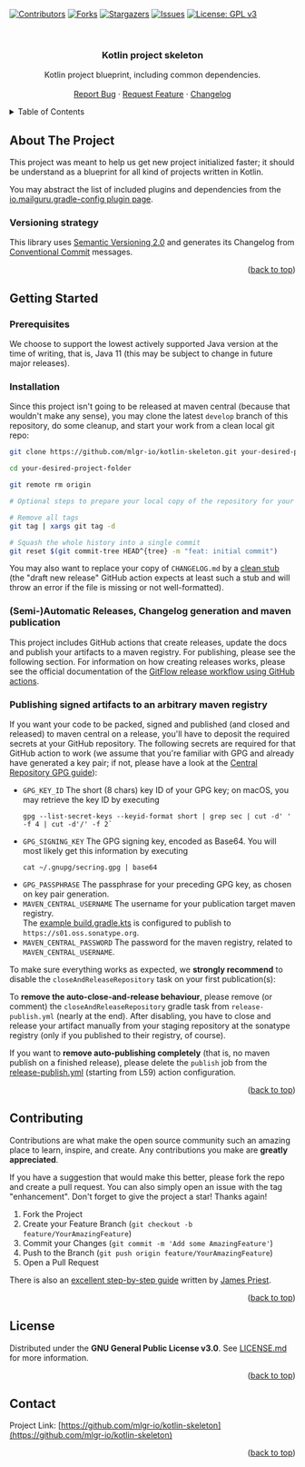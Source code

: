 <!-- Improved compatibility of back to top link: See: https://github.com/othneildrew/Best-README-Template/pull/73 -->
<a name="readme-top"></a>
<!--
*** Thanks for checking out the Best-README-Template. If you have a suggestion
*** that would make this better, please fork the repo and create a pull request
*** or simply open an issue with the tag "enhancement".
*** Don't forget to give the project a star!
*** Thanks again! Now go create something AMAZING! :D
-->



<!-- PROJECT SHIELDS -->
<!--
*** I'm using markdown "reference style" links for readability.
*** Reference links are enclosed in brackets [ ] instead of parentheses ( ).
*** See the bottom of this document for the declaration of the reference variables
*** for contributors-url, forks-url, etc. This is an optional, concise syntax you may use.
*** https://www.markdownguide.org/basic-syntax/#reference-style-links
-->
[![Contributors][contributors-shield]][contributors-url]
[![Forks][forks-shield]][forks-url]
[![Stargazers][stars-shield]][stars-url]
[![Issues][issues-shield]][issues-url]
[![License: GPL v3][license-shield]][license-url]
<!-- [![Javadoc][javadoc-shield]][javadoc-url] -->
<!-- [![MavenCentral][maven-shield]][maven-url] -->




<!-- PROJECT LOGO -->
<br />
<div align="center">
  <!-- a href="https://github.com/mlgr-io/kotlin-skeleton">
    <img src="images/logo.png" alt="Logo" width="80" height="80">
  </a //-->

<h3 align="center">Kotlin project skeleton</h3>

  <p align="center">
    Kotlin project blueprint, including common dependencies. 
    <!-- br />
    <a href="https://github.com/mlgr-io/kotlin-skeleton"><strong>Explore the docs »</strong></a //-->
    <br />
    <br />
    <!-- a href="https://github.com/mlgr-io/kotlin-skeleton">View Demo</a>
    · //-->
    <a href="https://github.com/mlgr-io/kotlin-skeleton/issues">Report Bug</a>
    ·
    <a href="https://github.com/mlgr-io/kotlin-skeleton/issues">Request Feature</a>
    ·
    <a href="CHANGELOG.md">Changelog</a>
  </p>
</div>



<!-- TABLE OF CONTENTS -->
<details>
  <summary>Table of Contents</summary>
  <ol>
    <li><a href="#about-the-project">About The Project</a></li>
    <li>
      <a href="#getting-started">Getting Started</a>
      <ul>
        <li><a href="#prerequisites">Prerequisites</a></li>
        <li><a href="#installation">Installation</a></li>
      </ul>
    </li>
    <li><a href="#contributing">Contributing</a></li>
    <li><a href="#license">License</a></li>
    <li><a href="#contact">Contact</a></li>
  </ol>
</details>



<!-- ABOUT THE PROJECT -->
## About The Project

This project was meant to help us get new project initialized faster; it should be understand as a blueprint for all
kind of projects written in Kotlin.

You may abstract the list of included plugins and dependencies from the [io.mailguru.gradle-config plugin page](https://github.com/mlgr-io/gradle-config).

### Versioning strategy

This library uses [Semantic Versioning 2.0](https://semver.org) and generates its Changelog from
[Conventional Commit](https://www.conventionalcommits.org/en/v1.0.0/) messages.

<p align="right">(<a href="#readme-top">back to top</a>)</p>



<!-- GETTING STARTED -->
## Getting Started

### Prerequisites

We choose to support the lowest actively supported Java version at the time of writing, that is, Java 11 (this may be
subject to change in future major releases).

### Installation

Since this project isn't going to be released at maven central (because that wouldn't make any sense), you may clone
the latest `develop` branch of this repository, do some cleanup, and start your work from a clean local git repo: 
```sh
git clone https://github.com/mlgr-io/kotlin-skeleton.git your-desired-project-folder

cd your-desired-project-folder

git remote rm origin

# Optional steps to prepare your local copy of the repository for your own project:

# Remove all tags
git tag | xargs git tag -d

# Squash the whole history into a single commit
git reset $(git commit-tree HEAD^{tree} -m "feat: initial commit")
```

You may also want to replace your copy of `CHANGELOG.md` by a
[clean stub](https://github.com/mlgr-io/gradle-config/blob/b21597a6dc828f5aedfdd26d68fd9932971a12f1/CHANGELOG.md) (the
"draft new release" GitHub action expects at least such a stub and will throw an error if the file is missing or not
well-formatted).

### (Semi-)Automatic Releases, Changelog generation and maven publication

This project includes GitHub actions that create releases, update the docs and publish your artifacts to a maven
registry. For publishing, please see the following section. For information on how creating releases works, please see
the official documentation of the [GitFlow release workflow using GitHub actions](https://github.com/thomaseizinger/github-action-gitflow-release-workflow).

### Publishing signed artifacts to an arbitrary maven registry

If you want your code to be packed, signed and published (and closed and released) to maven central on a release, you'll
have to deposit the required secrets at your GitHub repository. The following secrets are required for that GitHub
action to work (we assume that you're familiar with GPG and already have generated a key pair; if not, please have a 
look at the [Central Repository GPG guide](https://central.sonatype.org/publish/requirements/gpg/)):

* `GPG_KEY_ID` The short (8 chars) key ID of your GPG key; on macOS, you may retrieve the key ID by executing
  ```shell
  gpg --list-secret-keys --keyid-format short | grep sec | cut -d' ' -f 4 | cut -d'/' -f 2`
  ```
* `GPG_SIGNING_KEY` The GPG signing key, encoded as Base64. You will most likely get this information by executing
  ```shell
  cat ~/.gnupg/secring.gpg | base64
  ```
* `GPG_PASSPHRASE` The passphrase for your preceding GPG key, as chosen on key pair generation.
* `MAVEN_CENTRAL_USERNAME` The username for your publication target maven registry. \
  The [example build.gradle.kts](build.gradle.kts#L19) is configured to publish to `https://s01.oss.sonatype.org`. 
* `MAVEN_CENTRAL_PASSWORD` The password for the maven registry, related to `MAVEN_CENTRAL_USERNAME`.

To make sure everything works as expected, we **strongly recommend** to disable the `closeAndReleaseRepository` task on 
your first publication(s):

To **remove the auto-close-and-release behaviour**, please remove (or comment) the `closeAndReleaseRepository` gradle
task from `release-publish.yml` (nearly at the end). After disabling, you have to close and release your artifact
manually from your staging repository at the sonatype registry (only if you published to their registry, of course).

If you want to **remove auto-publishing completely** (that is, no maven publish on a finished release), please delete the
`publish` job from the [release-publish.yml](.github/workflows/release-publish.yml#L59) (starting from L59) action
configuration.

<p align="right">(<a href="#readme-top">back to top</a>)</p>



<!-- CONTRIBUTING -->
## Contributing

Contributions are what make the open source community such an amazing place to learn, inspire, and create. Any
contributions you make are **greatly appreciated**.

If you have a suggestion that would make this better, please fork the repo and create a pull request. You can also
simply open an issue with the tag "enhancement". Don't forget to give the project a star! Thanks again!

1. Fork the Project
2. Create your Feature Branch (`git checkout -b feature/YourAmazingFeature`)
3. Commit your Changes (`git commit -m 'Add some AmazingFeature'`)
4. Push to the Branch (`git push origin feature/YourAmazingFeature`)
5. Open a Pull Request

There is also an [excellent step-by-step guide](https://gist.github.com/james-priest/74188772ef2a6f8d7132d0b9dc065f9c)
written by [James Priest](https://james-priest.github.io).


<p align="right">(<a href="#readme-top">back to top</a>)</p>



<!-- LICENSE -->
## License

Distributed under the **GNU General Public License v3.0**. See [LICENSE.md](LICENSE.md) for more information.

<p align="right">(<a href="#readme-top">back to top</a>)</p>



<!-- CONTACT -->
## Contact

Project Link: [https://github.com/mlgr-io/kotlin-skeleton](https://github.com/mlgr-io/kotlin-skeleton)

<p align="right">(<a href="#readme-top">back to top</a>)</p>



<!-- MARKDOWN LINKS & IMAGES -->
<!-- https://www.markdownguide.org/basic-syntax/#reference-style-links -->
<!-- [javadoc-url]: https://javadoc.io/doc/io.mailguru/api-core -->
<!-- [javadoc-shield]: https://javadoc.io/badge2/io.mailguru/api-core/javadoc.svg?style=for-the-badge&color=yellow -->
<!-- [maven-url]: https://search.maven.org/artifact/io.mailguru/api-core -->
<!-- [maven-shield]: https://img.shields.io/maven-central/v/io.mailguru/api-core?style=for-the-badge -->
[contributors-shield]: https://img.shields.io/github/contributors/mlgr-io/kotlin-skeleton.svg?style=for-the-badge
[contributors-url]: https://github.com/mlgr-io/kotlin-skeleton/graphs/contributors
[forks-shield]: https://img.shields.io/github/forks/mlgr-io/kotlin-skeleton.svg?style=for-the-badge
[forks-url]: https://github.com/mlgr-io/kotlin-skeleton/network/members
[stars-shield]: https://img.shields.io/github/stars/mlgr-io/kotlin-skeleton.svg?style=for-the-badge
[stars-url]: https://github.com/mlgr-io/kotlin-skeleton/stargazers
[issues-shield]: https://img.shields.io/github/issues/mlgr-io/kotlin-skeleton.svg?style=for-the-badge
[issues-url]: https://github.com/mlgr-io/kotlin-skeleton/issues
[license-shield]: https://img.shields.io/github/license/mlgr-io/kotlin-skeleton.svg?style=for-the-badge
[license-url]: https://github.com/mlgr-io/kotlin-skeleton/blob/master/LICENSE.md
[linkedin-shield]: https://img.shields.io/badge/-LinkedIn-black.svg?style=for-the-badge&logo=linkedin&colorB=555
[linkedin-url]: https://linkedin.com/in/linkedin_username
[product-screenshot]: images/screenshot.png
[Next.js]: https://img.shields.io/badge/next.js-000000?style=for-the-badge&logo=nextdotjs&logoColor=white
[Next-url]: https://nextjs.org/
[React.js]: https://img.shields.io/badge/React-20232A?style=for-the-badge&logo=react&logoColor=61DAFB
[React-url]: https://reactjs.org/
[Vue.js]: https://img.shields.io/badge/Vue.js-35495E?style=for-the-badge&logo=vuedotjs&logoColor=4FC08D
[Vue-url]: https://vuejs.org/
[Angular.io]: https://img.shields.io/badge/Angular-DD0031?style=for-the-badge&logo=angular&logoColor=white
[Angular-url]: https://angular.io/
[Svelte.dev]: https://img.shields.io/badge/Svelte-4A4A55?style=for-the-badge&logo=svelte&logoColor=FF3E00
[Svelte-url]: https://svelte.dev/
[Laravel.com]: https://img.shields.io/badge/Laravel-FF2D20?style=for-the-badge&logo=laravel&logoColor=white
[Laravel-url]: https://laravel.com
[Bootstrap.com]: https://img.shields.io/badge/Bootstrap-563D7C?style=for-the-badge&logo=bootstrap&logoColor=white
[Bootstrap-url]: https://getbootstrap.com
[JQuery.com]: https://img.shields.io/badge/jQuery-0769AD?style=for-the-badge&logo=jquery&logoColor=white
[JQuery-url]: https://jquery.com
